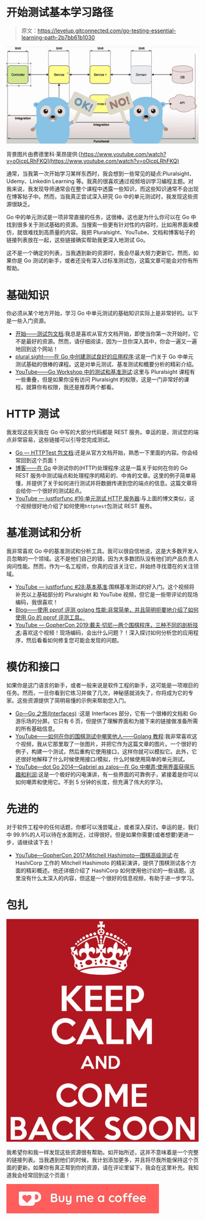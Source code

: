 # 开始测试基本学习路径

> 原文：<https://levelup.gitconnected.com/go-testing-essential-learning-path-2b7bb61b1030>

![](img/738585de853abd5a31f08a551e17e63e.png)

背景图片由费德里科·莱昂提供:[https://www.youtube.com/watch?v=o0icpLRhFKQ](https://www.youtube.com/watch?v=o0icpLRhFKQ)

通常，当我第一次开始学习某样东西时，我会想到一些常见的疑点:Pluralsight、Udemy、Linkedin Learning 等。我真的很喜欢通过视频培训学习编程主题。对我来说，我发现导师通常会在整个课程中透露一些知识，而这些知识通常不会出现在博客帖子中。然而，当我真正尝试深入研究 Go 中的单元测试时，我发现这些资源很缺乏。

Go 中的单元测试是一项非常直接的任务，这很棒。这也是为什么你可以在 Go 中找到很多关于测试基础的资源。当搜索一些更有针对性的内容时，比如用界面来模仿，就很难找到高质量的内容。我把 Pluralsight、YouTube、文档和博客帖子的链接列表放在一起，这些链接确实帮助我更深入地测试 Go。

这不是一个确定的列表，当我遇到新的资源时，我会尽最大努力更新它。然而，如果你是 Go 测试的新手，或者还没有深入过标准测试包，这篇文章可能会对你有所帮助。

# 基础知识

你必须从某个地方开始，学习 Go 中单元测试的基础知识实际上是非常好的。以下是一些入门资源。

*   [开始——测试包文档](https://golang.org/pkg/testing/):我总是喜欢从官方文档开始，即使当你第一次开始时，它不是最好的资源。然而，请仔细阅读，因为一旦你深入其中，你会一遍又一遍地回到这个网站！
*   [plural sight——在 Go 中创建测试良好的应用程序](https://www.pluralsight.com/courses/go-create-test-applications):这是一门关于 Go 中单元测试基础的很棒的课程。这是对单元测试、基准测试和概要分析的精彩介绍。
*   [YouTube——Go Workshop 中的测试和基准测试](https://www.youtube.com/watch?v=ZeAkcs5g41k):这里与 Pluralsight 课程有一些重叠，但是如果你没有访问 Pluralsight 的权限，这是一门非常好的课程。就算你有权限，我还是推荐两个都看。

# HTTP 测试

我发现这些天我在 Go 中写的大部分代码都是 REST 服务。幸运的是，测试您的端点非常容易，这些链接可以引导您完成测试。

*   [Go — HTTPTest 包文档](https://golang.org/pkg/net/http/httptest/):还是从官方文档开始，熟悉一下里面的内容。你会经常回到这个页面！
*   [博客——在 Go](https://blog.questionable.services/article/testing-http-handlers-go/) 中测试你的(HTTP)处理程序:这是一篇关于如何在你的 Go REST 服务中测试端点和处理程序的精彩的、中肯的文章。这里的例子简单易懂，并提供了关于如何进行测试并将数据传递到您的端点的信息。这篇文章将会给你一个很好的测试起点。
*   [YouTube — justforfunc #16:单元测试 HTTP 服务器](https://www.youtube.com/watch?v=hVFEV-ieeew):与上面的博文类似，这个视频很好地介绍了如何使用`httptest`包测试 REST 服务。

# 基准测试和分析

我非常喜欢 Go 中的基准测试和分析工具。我可以很自信地说，这是大多数开发人员忽略的一个领域。这不是他们自己的错，因为大多数团队没有他们的产品负责人询问性能。然而，作为一名工程师，你真的应该关注它，并始终寻找潜在的关注领域。

*   [YouTube — justforfunc #28:基本基准](https://www.youtube.com/watch?v=2AulMm-hsdI&t=416s):围棋基准测试的好入门。这个视频将补充以上基础部分的 Pluralsight 和 YouTube 视频，但它是一些带评论的现场编码，我很喜欢！
*   [Blog——使用 pprof 评测 golang 性能:非常简单，并且简明扼要地介绍了如何使用 Go 的 pprof 评测工具。](https://medium.com/@felipedutratine/profile-your-benchmark-with-pprof-fb7070ee1a94)
*   [YouTube — GopherCon 2019:戴夫·切尼—两个围棋程序，三种不同的剖析技术](https://www.youtube.com/watch?v=nok0aYiGiYA):喜欢这个视频！现场编码，会出什么问题？！深入探讨如何分析您的应用程序，然后看看如何修复您可能会发现的问题。

# 模仿和接口

如果你是这门语言的新手，或者一般来说是软件工程的新手，这可能是一项艰巨的任务。然而，一旦你看到它练习并做了几次，神秘感就消失了，你将成为它的专家。这些资源提供了简明易懂的示例来帮助您入门。

*   [Go—Go 之旅(Interfaces)](https://tour.golang.org/methods/9) :这是 Interfaces 部分，它有一个很棒的文档和 Go 游乐场的分屏。它只有 6 页，但提供了理解界面和为接下来的链接做准备所需的所有基础信息。
*   [YouTube——如何在你的围棋测试中嘲笑他人——Golang 教程](https://www.youtube.com/watch?v=o0icpLRhFKQ):我非常喜欢这个视频，我从它那里取了一张图片，并把它作为这篇文章的图片。一个很好的例子，构建一个测试，然后重构它使用接口，这样你就可以模拟它。此外，它还很好地解释了什么时候使用接口/模拟，什么时候使用简单的单元测试。
*   [YouTube—dot Go 2014—Gabriel as zalos—在 Go 中嘲弄:使用界面获得乐趣和利润](https://www.youtube.com/watch?v=2_FMbcQJg0c):这是一个极好的闪电演讲，有一些界面的可靠例子，紧接着是你可以如何嘲弄和使用它。不到 5 分钟的长度，但充满了伟大的学习。

# 先进的

对于软件工程中的任何话题，你都可以浅尝辄止，或者深入探讨。幸运的是，我们中 99.9%的人可以待在水面附近，过得很好。但是如果你需要(或者想要)更进一步，请继续读下去！

*   [YouTube—GopherCon 2017:Mitchell Hashimoto—围棋高级测试](https://www.youtube.com/watch?v=8hQG7QlcLBk):在 HashiCorp 工作的 Mitchell Hashimoto 的精彩演讲，提供了围棋测试各个方面的精彩概述。他还详细介绍了 HashiCorp 如何使用他讨论的一些话题。这里没有什么太深入的内容，但这是一个很好的信息视频，有助于进一步学习。

# 包扎

![](img/1866b54d65948067fc16d76c3b855c69.png)

我希望你和我一样发现这些资源很有帮助。如开始所述，这并不意味着是一个完整的链接列表。当我遇到他们的时候，我计划添加更多，并且将尽我所能保持这个页面的更新。如果你有真正帮到你的资源，请在评论里留下，我会在这里补充。我知道我会经常回到这个页面！

[![](img/3515ab52cb6fb5e74c27c7a2e06d3811.png)](https://ko-fi.com/O5O63ENS7)